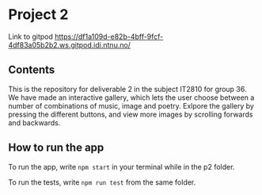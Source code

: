 # Project 2
Link to gitpod <https://df1a109d-e82b-4bff-9fcf-4df83a05b2b2.ws.gitpod.idi.ntnu.no/>

## Contents
This is the repository for deliverable 2 in the subject IT2810 for group 36. We have made an interactive gallery, which lets the user choose between a number of combinations of music, image and poetry. Exlpore the gallery by pressing the different buttons, and view more images by scrolling forwards and backwards. 

## How to run the app
To run the app, write `npm start` in your terminal while in the p2 folder.

To run the tests, write `npm run test` from the same folder. 
